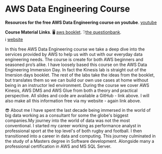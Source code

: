  # AWS Data Engineering Course  # 

**Resources for the free AWS Data Engineering course on youtube**. 
[youtube](https://youtu.be/ckQ7d6ca2J0) 

**Course Material Links**. 
🖥️ [aws booklet](https://aws-dataengineering-day.workshop.aws). 
❔[the questionbank](https://www.thequestionbank.io).  
ℹ️ [website](https://johnnychivers.co.uk)  


In this free AWS Data Engineering course we take a deep dive into the services provided by AWS to help us with out with our everyday data engineering needs. The course is create for both AWS beginners and seasoned pro’s alike. I have loosely based this course on the AWS Data Engineering Immersion Day. In fact the Kinesis lab is straight out of the Imersion days booklet.  The rest of the labs take the ideas from the booklet, but translates them so we can build our own use cases at home without being in an instructor led environment. During the course we cover AWS Kinesis, AWS DMS and AWS Glue from both a theory and practical perspective. All slides and code are available a GitHub - link above. I will also make all this information free via my website - again link above.
 
😎 About me
I have spent the last decade being immersed in the world of big data working as a consultant for some the globe's biggest companies.My journey into the world of data was not the most conventional. I started my career working as performance analyst in professional sport at the top level's of both rugby and football. I then transitioned into a career in data and computing. This journey culminated in the study of a Masters degree in Software development. Alongside many a professional certification in AWS and MS SQL Server.
